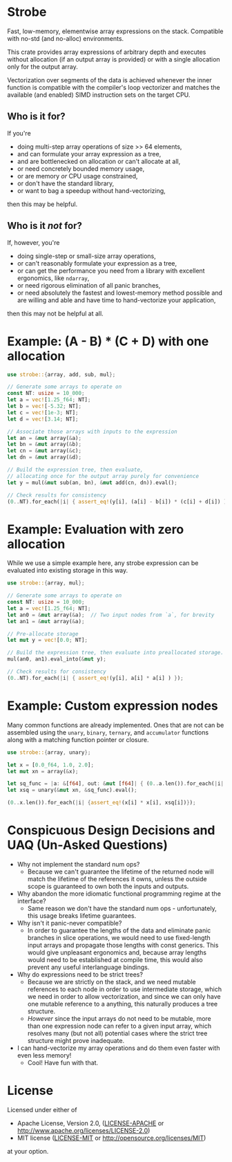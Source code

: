 # Strobe
Fast, low-memory, elementwise array expressions on the stack.
Compatible with no-std (and no-alloc) environments.

This crate provides array expressions of arbitrary depth and executes
without allocation (if an output array is provided) or with a single
allocation only for the output array.

Vectorization over segments of the data is achieved whenever the
inner function is compatible with the compiler's loop vectorizer
and matches the available (and enabled) SIMD instruction sets on
the target CPU.

## Who is it for?
If you're
* doing multi-step array operations of size >> 64 elements,
* and can formulate your array expression as a tree,
* and are bottlenecked on allocation or can't allocate at all,
* or need concretely bounded memory usage,
* or are memory _or_ CPU usage constrained,
* or don't have the standard library,
* or want to bag a speedup without hand-vectorizing,

then this may be helpful.

## Who is it _not_ for?
If, however, you're
* doing single-step or small-size array operations,
* or can't reasonably formulate your expression as a tree,
* or can get the performance you need from a library with excellent ergonomics, like `ndarray`,
* or need rigorous elimination of all panic branches,
* or need absolutely the fastest and lowest-memory method possible
  and are willing and able and have time to hand-vectorize your application,

then this may not be helpful at all.

# Example: (A - B) * (C + D) with one allocation
```rust
use strobe::{array, add, sub, mul};

// Generate some arrays to operate on
const NT: usize = 10_000;
let a = vec![1.25_f64; NT];
let b = vec![-5.32; NT];
let c = vec![1e-3; NT];
let d = vec![3.14; NT];

// Associate those arrays with inputs to the expression
let an = &mut array(&a);
let bn = &mut array(&b);
let cn = &mut array(&c);
let dn = &mut array(&d);

// Build the expression tree, then evaluate,
// allocating once for the output array purely for convenience
let y = mul(&mut sub(an, bn), &mut add(cn, dn)).eval();

// Check results for consistency
(0..NT).for_each(|i| { assert_eq!(y[i], (a[i] - b[i]) * (c[i] + d[i]) ) });
```

# Example: Evaluation with zero allocation
While we use a simple example here, any strobe expression can be
evaluated into existing storage in this way.
```rust
use strobe::{array, mul};

// Generate some arrays to operate on
const NT: usize = 10_000;
let a = vec![1.25_f64; NT];
let an0 = &mut array(&a);  // Two input nodes from `a`, for brevity
let an1 = &mut array(&a);

// Pre-allocate storage
let mut y = vec![0.0; NT];

// Build the expression tree, then evaluate into preallocated storage.
mul(an0, an1).eval_into(&mut y);

// Check results for consistency
(0..NT).for_each(|i| { assert_eq!(y[i], a[i] * a[i] ) });
```

# Example: Custom expression nodes
Many common functions are already implemented. Ones that are not
can be assembled using the `unary`, `binary`, `ternary`, and
`accumulator` functions along with a matching function pointer
or closure.
```rust
use strobe::{array, unary};

let x = [0.0_f64, 1.0, 2.0];
let mut xn = array(&x);

let sq_func = |a: &[f64], out: &mut [f64]| { (0..a.len()).for_each(|i| {out[i] = x[i].powi(2)}) };
let xsq = unary(&mut xn, &sq_func).eval();

(0..x.len()).for_each(|i| {assert_eq!(x[i] * x[i], xsq[i])});
```

# Conspicuous Design Decisions and UAQ (Un-Asked Questions)
* Why not implement the standard num ops?
    * Because we can't guarantee the lifetime of the returned node will match the lifetime of the references it owns,
      unless the outside scope is guaranteed to own both the inputs and outputs.
* Why abandon the more idiomatic functional programming regime at the interface?
    * Same reason we don't have the standard num ops - unfortunately, this usage breaks lifetime guarantees.
* Why isn't it panic-never compatible?
    * In order to guarantee the lengths of the data and eliminate panic branches in slice operations,
      we would need to use fixed-length input arrays and propagate those lengths with const generics.
      This would give unpleasant ergonomics and, because array lengths would need to be established at
      compile time, this would also prevent any useful interlanguage bindings.
* Why do expressions need to be strict trees?
    * Because we are strictly on the stack, and we need mutable references to each node in order to use intermediate storage,
      which we need in order to allow vectorization,
      and since we can only have one mutable reference to a anything, this naturally produces a tree structure.
    * _However_ since the input arrays do not need to be mutable, more than one expression node can refer to a given input array,
      which resolves many (but not all) potential cases where the strict tree structure might prove inadequate.
* I can hand-vectorize my array operations and do them even faster with even less memory!
    * Cool! Have fun with that.


# License
Licensed under either of

- Apache License, Version 2.0, ([LICENSE-APACHE](LICENSE-APACHE) or http://www.apache.org/licenses/LICENSE-2.0)
- MIT license ([LICENSE-MIT](LICENSE-MIT) or http://opensource.org/licenses/MIT)

at your option.
